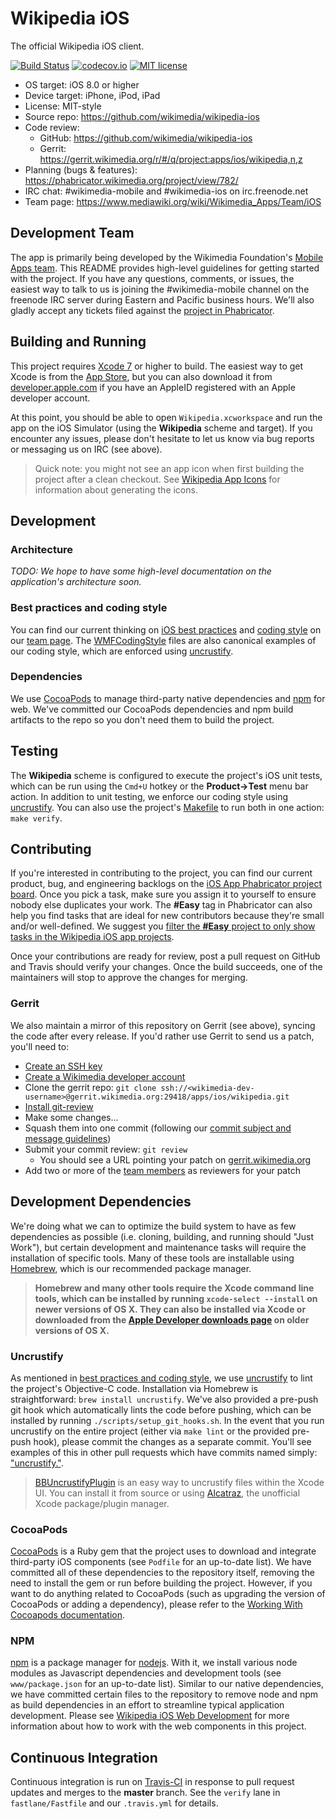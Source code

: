# Wikipedia iOS
The official Wikipedia iOS client.

[![Build Status](https://travis-ci.org/wikimedia/wikipedia-ios.svg)](https://travis-ci.org/wikimedia/wikipedia-ios) [![codecov.io](http://codecov.io/github/wikimedia/wikipedia-ios/coverage.svg?branch=master)](http://codecov.io/github/wikimedia/wikipedia-ios?branch=master) [![MIT license](https://img.shields.io/badge/license-MIT-lightgrey.svg)](https://raw.githubusercontent.com/wikimedia/wikipedia-ios/master/LICENSE.txt)

* OS target: iOS 8.0 or higher
* Device target: iPhone, iPod, iPad
* License: MIT-style
* Source repo: https://github.com/wikimedia/wikipedia-ios
* Code review:
  * GitHub: https://github.com/wikimedia/wikipedia-ios
  * Gerrit: https://gerrit.wikimedia.org/r/#/q/project:apps/ios/wikipedia,n,z
* Planning (bugs & features): https://phabricator.wikimedia.org/project/view/782/
* IRC chat: #wikimedia-mobile and #wikimedia-ios on irc.freenode.net
* Team page: https://www.mediawiki.org/wiki/Wikimedia_Apps/Team/iOS

## Development Team
The app is primarily being developed by the Wikimedia Foundation's [Mobile Apps team](https://www.mediawiki.org/wiki/Wikimedia_Apps/Team). This README provides high-level guidelines for getting started with the project. If you have any questions, comments, or issues, the easiest way to talk to us is joining the #wikimedia-mobile channel on the freenode IRC server during Eastern and Pacific business hours. We'll also gladly accept any tickets filed against the [project in Phabricator](https://phabricator.wikimedia.org/project/view/782/).

## Building and Running
This project requires [Xcode 7](https://itunes.apple.com/us/app/xcode/id497799835) or higher to build.  The easiest way to get Xcode is from the [App Store](https://itunes.apple.com/us/app/xcode/id497799835?mt=12), but you can also download it from [developer.apple.com](https://developer.apple.com/) if you have an AppleID registered with an Apple developer account.

<!--No submodules being used, but if any are added, the following line should be uncommented-->
<!--Once you have Xcode (and build dependencies) installed, run `make prebuild` to ensure any dependencies required to build the project (mainly our submodules) are setup.-->
At this point, you should be able to open `Wikipedia.xcworkspace` and run the app on the iOS Simulator (using the **Wikipedia** scheme and target). If you encounter any issues, please don't hesitate to let us know via bug reports or messaging us on IRC (see above).

> Quick note: you might not see an app icon when first building the project after a clean checkout. See [Wikipedia App Icons](docs/app-icons.md) for information about generating the icons.

## Development
### Architecture
*TODO: We hope to have some high-level documentation on the application's architecture soon.*
### Best practices and coding style
You can find our current thinking on [iOS best practices](https://www.mediawiki.org/wiki/Wikimedia_Apps/Team/iOS/BestPractices) and [coding style](https://www.mediawiki.org/wiki/Wikimedia_Apps/Team/iOS/ObjectiveCStyleGuide) on our [team page](https://www.mediawiki.org/wiki/Wikimedia_Apps/Team/iOS). The [WMFCodingStyle](./WikipediaUnitTests/Code/WMFCodingStyle.h) files are also canonical examples of our coding style, which are enforced using [uncrustify](#uncrustify).
### Dependencies
We use [CocoaPods](#cocoapods) to manage third-party native dependencies and [npm](#npm) for web.  We've committed our CocoaPods dependencies and npm build artifacts to the repo so you don't need them to build the project.
## Testing
The **Wikipedia** scheme is configured to execute the project's iOS unit tests, which can be run using the `Cmd+U` hotkey or the **Product->Test** menu bar action. In addition to unit testing, we enforce our coding style using [uncrustify](#uncrustify). You can also use the project's [Makefile](./Makefile) to run both in one action: `make verify`.

## Contributing
If you're interested in contributing to the project, you can find our current product, bug, and engineering backlogs on the [iOS App Phabricator project board](https://phabricator.wikimedia.org/project/view/782/). Once you pick a task, make sure you assign it to yourself to ensure nobody else duplicates your work.  The **#Easy** tag in Phabricator can also help you find tasks that are ideal for new contributors because they're small and/or well-defined.  We suggest you [filter the **#Easy** project to only show tasks in the Wikipedia iOS app projects](https://phabricator.wikimedia.org/project/board/169/query/OuulRzaqbmPh/).

Once your contributions are ready for review, post a pull request on GitHub and Travis should verify your changes.  Once the build succeeds, one of the maintainers will stop to approve the changes for merging.

### Gerrit
We also maintain a mirror of this repository on Gerrit (see above), syncing the code after every release. If you'd rather use Gerrit to send us a patch, you'll need to:

- [Create an SSH key](https://help.github.com/articles/generating-an-ssh-key/)
- [Create a Wikimedia developer account](https://wikitech.wikimedia.org/wiki/Special:UserLogin/signup)
- Clone the gerrit repo: `git clone ssh://<wikimedia-dev-username>@gerrit.wikimedia.org:29418/apps/ios/wikipedia.git`
- [Install git-review](https://www.mediawiki.org/wiki/Gerrit/git-review)
- Make some changes...
- Squash them into one commit (following our [commit subject and message guidelines](https://www.mediawiki.org/wiki/Gerrit/Commit_message_guidelines))
- Submit your commit review: `git review`
  - You should see a URL pointing your patch on [gerrit.wikimedia.org](https://gerrit.wikimedia.org)
- Add two or more of the [team members](#development-team) as reviewers for your patch

## Development Dependencies
We're doing what we can to optimize the build system to have as few dependencies as possible (i.e. cloning, building, and running should "Just Work"), but certain development and maintenance tasks will require the installation of specific tools. Many of these tools are installable using [Homebrew](http://brew.sh), which is our recommended package manager.

> **Homebrew and many other tools require the Xcode command line tools, which can be installed by running `xcode-select --install` on newer versions of OS X. They can also be installed via Xcode or downloaded from the [Apple Developer downloads page](https://developer.apple.com/downloads) on older versions of OS X.**

### Uncrustify
As mentioned in [best practices and coding style](#best-practices-and-coding-style), we use [uncrustify](http://uncrustify.sourceforge.net/) to lint the project's Objective-C code. Installation via Homebrew is straightforward: `brew install uncrustify`. We've also provided a pre-push git hook which automatically lints the code before pushing, which can be installed by running `./scripts/setup_git_hooks.sh`.  In the event that you run uncrustify on the entire project (either via `make lint` or the provided pre-push hook), please commit the changes as a separate commit.  You'll see examples of this in other pull requests which have commits named simply: ["uncrustify."](https://github.com/wikimedia/wikipedia-ios/commit/52f291b536d5679a965169100ad3a151ca40f89f).

> [BBUncrustifyPlugin](https://github.com/benoitsan/BBUncrustifyPlugin-Xcode) is an easy way to uncrustify files within the Xcode UI. You can install it from source or using [Alcatraz](http://alcatraz.io), the unofficial Xcode package/plugin manager.

### CocoaPods
[CocoaPods](https://cocoapods.org) is a Ruby gem that the project uses to download and integrate third-party iOS components (see `Podfile` for an up-to-date list). We have committed all of these dependencies to the repository itself, removing the need to install the gem or run before building the project. However, if you want to do anything related to CocoaPods (such as upgrading the version of CocoaPods or adding a dependency), please refer to the [Working With Cocoapods documentation](docs/working-with-cocoapods.md).

### NPM
[npm](https://www.npmjs.com/) is a package manager for [nodejs](https://nodejs.org). With it, we install various node modules as Javascript dependencies and development tools (see `www/package.json` for an up-to-date list). Similar to our native dependencies, we have committed certain files to the repository to remove node and npm as build dependencies in an effort to streamline typical application development. Please see [Wikipedia iOS Web Development](docs/web-dev.md) for more information about how to work with the web components in this project.

## Continuous Integration
Continuous integration is run on [Travis-CI](https://travis-ci.org) in response to pull request updates and merges to the **master** branch. See the `verify` lane in `fastlane/Fastfile` and our `.travis.yml` for details.

